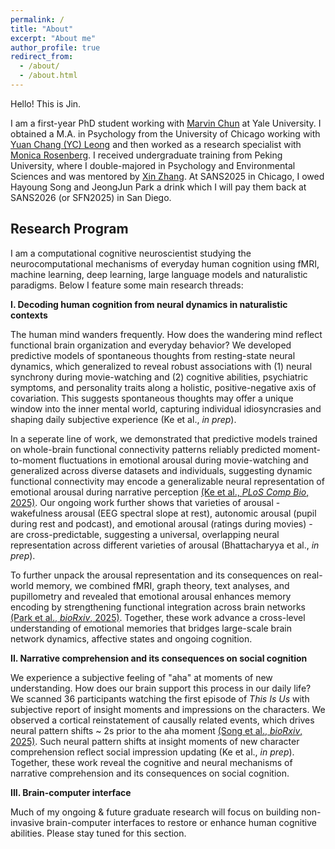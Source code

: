 ```yaml
---
permalink: /
title: "About"
excerpt: "About me"
author_profile: true
redirect_from: 
  - /about/
  - /about.html
---
```


Hello! This is Jin. 

I am a first-year PhD student working with [Marvin Chun](https://www.marvinchun.com/) at Yale University. I obtained a M.A. in Psychology from the University of Chicago working with [Yuan Chang (YC) Leong](https://mcnlab.uchicago.edu/) and then worked as a research specialist with [Monica Rosenberg](https://cablab.uchicago.edu/). I received undergraduate training from Peking University, where I double-majored in Psychology and Environmental Sciences and was mentored by [Xin Zhang](https://www.psy.pku.edu.cn/szdw/qzjy/fjs/zx/index.htm). At SANS2025 in Chicago, I owed Hayoung Song and JeongJun Park a drink which I will pay them back at SANS2026 (or SFN2025) in San Diego.
<br>

<h2>Research Program</h2>

I am a computational cognitive neuroscientist studying the neurocomputational mechanisms of everyday human cognition using fMRI, machine learning, deep learning, large language models and naturalistic paradigms. Below I feature some main research threads:

**I. Decoding human cognition from neural dynamics in naturalistic contexts**

The human mind wanders frequently. How does the wandering mind reflect functional brain organization and everyday behavior? We developed predictive models of spontaneous thoughts from resting-state neural dynamics, which generalized to reveal robust associations with (1) neural synchrony during movie-watching and (2) cognitive abilities, psychiatric symptoms, and personality traits along a holistic, positive-negative axis of covariation. This suggests spontaneous thoughts may offer a unique window into the inner mental world, capturing individual idiosyncrasies and shaping daily subjective experience (Ke et al., _in prep_). 

In a seperate line of work, we demonstrated that predictive models trained on whole-brain functional connectivity patterns reliably predicted moment-to-moment fluctuations in emotional arousal during movie-watching and generalized across diverse datasets and individuals, suggesting dynamic functional connectivity may encode a generalizable neural representation of emotional arousal during narrative perception [(Ke et al., _PLoS Comp Bio_, 2025)](https://journals.plos.org/ploscompbiol/article?id=10.1371/journal.pcbi.1012994). Our ongoing work further shows that varieties of arousal - wakefulness arousal (EEG spectral slope at rest), autonomic arousal (pupil during rest and podcast), and emotional arousal (ratings during movies) - are cross-predictable, suggesting a universal, overlapping neural representation across different varieties of arousal (Bhattacharyya et al., _in prep_).

To further unpack the arousal representation and its consequences on real-world memory, we combined fMRI, graph theory, text analyses, and pupillometry and revealed that emotional arousal enhances memory encoding by strengthening functional integration across brain networks [(Park et al., _bioRxiv_, 2025)](https://www.biorxiv.org/content/10.1101/2025.03.13.643125v1). Together, these work advance a cross-level understanding of emotional memories that bridges large-scale brain network dynamics, affective states and ongoing cognition.


**II. Narrative comprehension and its consequences on social cognition**

We experience a subjective feeling of "aha" at moments of new understanding. How does our brain support this process in our daily life? We scanned 36 participants watching the first episode of _This Is Us_ with subjective report of insight moments and impressions on the characters. We observed a cortical reinstatement of causally related events, which drives neural pattern shifts ~ 2s prior to the aha moment [(Song et al., _bioRxiv_, 2025)](https://www.biorxiv.org/content/10.1101/2025.03.12.642853v1). Such neural pattern shifts at insight moments of new character comprehension reflect social impression updating (Ke et al., _in prep_). Together, these work reveal the cognitive and neural mechanisms of narrative comprehension and its consequences on social cognition.


**III. Brain-computer interface**

Much of my ongoing & future graduate research will focus on building non-invasive brain-computer interfaces to restore or enhance human cognitive abilities. Please stay tuned for this section.
